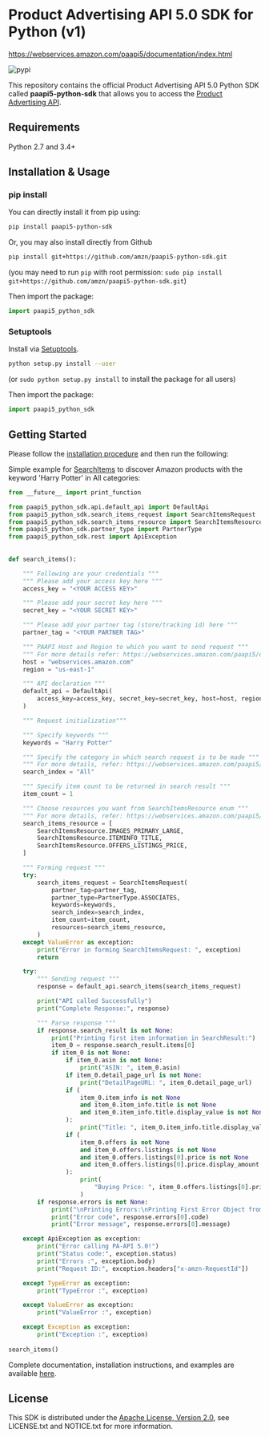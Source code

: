 # Product Advertising API 5.0 SDK for Python (v1)


https://webservices.amazon.com/paapi5/documentation/index.html

![pypi](https://img.shields.io/pypi/v/paapi5-python-sdk.svg)

This repository contains the official Product Advertising API 5.0 Python SDK called **paapi5-python-sdk** that allows you to access the [Product Advertising API](https://webservices.amazon.com/paapi5/documentation/index.html).

## Requirements

Python 2.7 and 3.4+

## Installation & Usage

### pip install

You can directly install it from pip using:

```sh
pip install paapi5-python-sdk
```

Or, you may also install directly from Github

```sh
pip install git+https://github.com/amzn/paapi5-python-sdk.git
```
(you may need to run `pip` with root permission: `sudo pip install git+https://github.com/amzn/paapi5-python-sdk.git`)

Then import the package:
```python
import paapi5_python_sdk 
```

### Setuptools

Install via [Setuptools](http://pypi.python.org/pypi/setuptools).

```sh
python setup.py install --user
```
(or `sudo python setup.py install` to install the package for all users)

Then import the package:
```python
import paapi5_python_sdk
```

## Getting Started

Please follow the [installation procedure](#installation--usage) and then run the following:

Simple example for [SearchItems](https://webservices.amazon.com/paapi5/documentation/search-items.html) to discover Amazon products with the keyword 'Harry Potter' in All categories:

```python
from __future__ import print_function

from paapi5_python_sdk.api.default_api import DefaultApi
from paapi5_python_sdk.search_items_request import SearchItemsRequest
from paapi5_python_sdk.search_items_resource import SearchItemsResource
from paapi5_python_sdk.partner_type import PartnerType
from paapi5_python_sdk.rest import ApiException
 
 
def search_items():

    """ Following are your credentials """
    """ Please add your access key here """
    access_key = "<YOUR ACCESS KEY>"

    """ Please add your secret key here """
    secret_key = "<YOUR SECRET KEY>"

    """ Please add your partner tag (store/tracking id) here """
    partner_tag = "<YOUR PARTNER TAG>"

    """ PAAPI Host and Region to which you want to send request """
    """ For more details refer: https://webservices.amazon.com/paapi5/documentation/common-request-parameters.html#host-and-region"""
    host = "webservices.amazon.com"
    region = "us-east-1"

    """ API declaration """
    default_api = DefaultApi(
        access_key=access_key, secret_key=secret_key, host=host, region=region
    )

    """ Request initialization"""

    """ Specify keywords """
    keywords = "Harry Potter"

    """ Specify the category in which search request is to be made """
    """ For more details, refer: https://webservices.amazon.com/paapi5/documentation/use-cases/organization-of-items-on-amazon/search-index.html """
    search_index = "All"

    """ Specify item count to be returned in search result """
    item_count = 1

    """ Choose resources you want from SearchItemsResource enum """
    """ For more details, refer: https://webservices.amazon.com/paapi5/documentation/search-items.html#resources-parameter """
    search_items_resource = [
        SearchItemsResource.IMAGES_PRIMARY_LARGE,
        SearchItemsResource.ITEMINFO_TITLE,
        SearchItemsResource.OFFERS_LISTINGS_PRICE,
    ]

    """ Forming request """
    try:
        search_items_request = SearchItemsRequest(
            partner_tag=partner_tag,
            partner_type=PartnerType.ASSOCIATES,
            keywords=keywords,
            search_index=search_index,
            item_count=item_count,
            resources=search_items_resource,
        )
    except ValueError as exception:
        print("Error in forming SearchItemsRequest: ", exception)
        return

    try:
        """ Sending request """
        response = default_api.search_items(search_items_request)

        print("API called Successfully")
        print("Complete Response:", response)

        """ Parse response """
        if response.search_result is not None:
            print("Printing first item information in SearchResult:")
            item_0 = response.search_result.items[0]
            if item_0 is not None:
                if item_0.asin is not None:
                    print("ASIN: ", item_0.asin)
                if item_0.detail_page_url is not None:
                    print("DetailPageURL: ", item_0.detail_page_url)
                if (
                    item_0.item_info is not None
                    and item_0.item_info.title is not None
                    and item_0.item_info.title.display_value is not None
                ):
                    print("Title: ", item_0.item_info.title.display_value)
                if (
                    item_0.offers is not None
                    and item_0.offers.listings is not None
                    and item_0.offers.listings[0].price is not None
                    and item_0.offers.listings[0].price.display_amount is not None
                ):
                    print(
                        "Buying Price: ", item_0.offers.listings[0].price.display_amount
                    )
        if response.errors is not None:
            print("\nPrinting Errors:\nPrinting First Error Object from list of Errors")
            print("Error code", response.errors[0].code)
            print("Error message", response.errors[0].message)

    except ApiException as exception:
        print("Error calling PA-API 5.0!")
        print("Status code:", exception.status)
        print("Errors :", exception.body)
        print("Request ID:", exception.headers["x-amzn-RequestId"])

    except TypeError as exception:
        print("TypeError :", exception)

    except ValueError as exception:
        print("ValueError :", exception)

    except Exception as exception:
        print("Exception :", exception)
 
search_items()
```
Complete documentation, installation instructions, and examples are available [here](https://webservices.amazon.com/paapi5/documentation/index.html).


## License

This SDK is distributed under the
[Apache License, Version 2.0](http://www.apache.org/licenses/LICENSE-2.0),
see LICENSE.txt and NOTICE.txt for more information.
